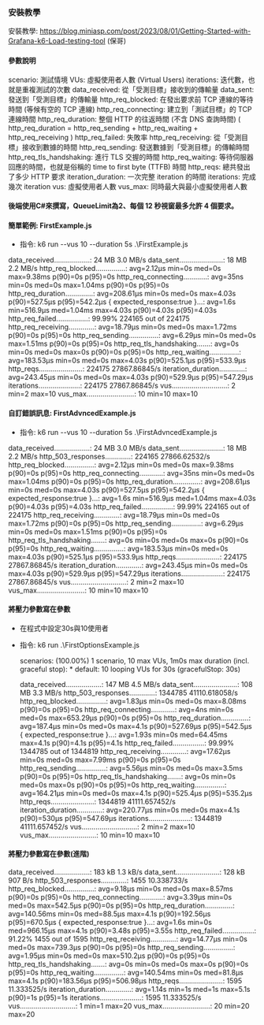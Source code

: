 ### 安裝教學

安裝教學: https://blog.miniasp.com/post/2023/08/01/Getting-Started-with-Grafana-k6-Load-testing-tool (保哥)

#### 參數說明
scenario: 測試情境
VUs: 虛擬使用者人數 (Virtual Users)
iterations: 迭代數，也就是重複測試的次數
data_received: 從「受測目標」接收到的傳輸量
data_sent: 發送到「受測目標」的傳輸量
http_req_blocked: 在發出要求前 TCP 連線的等待時間 (等候有空的 TCP 連線)
http_req_connecting: 建立到「測試目標」的 TCP 連線時間
http_req_duration: 整個 HTTP 的往返時間 (不含 DNS 查詢時間)
( http_req_duration = http_req_sending + http_req_waiting + http_req_receiving )
http_req_failed: 失敗率
http_req_receiving: 從「受測目標」接收到數據的時間
http_req_sending: 發送數據到「受測目標」的傳輸時間
http_req_tls_handshaking: 進行 TLS 交握的時間
http_req_waiting: 等待伺服器回應的時間，也就是俗稱的 time to first byte (TTFB) 時間
http_reqs: 總共發出了多少 HTTP 要求
iteration_duration: 一次完整 iteration 的時間
iterations: 完成幾次 iteration
vus: 虛擬使用者人數
vus_max: 同時最大與最小虛擬使用者人數

#### 後端使用C#來撰寫，QueueLimit為2、每個 12 秒視窗最多允許 4 個要求。

#### 簡單範例: FirstExample.js

* 指令: k6 run --vus 10 --duration 5s .\FirstExample.js

 data_received..................: 24 MB  3.0 MB/s
 data_sent......................: 18 MB  2.2 MB/s
 http_req_blocked...............: avg=2.12µs   min=0s      med=0s     max=9.38ms p(90)=0s      p(95)=0s
 http_req_connecting............: avg=35ns     min=0s      med=0s     max=1.04ms p(90)=0s      p(95)=0s
 http_req_duration..............: avg=208.61µs min=0s      med=0s     max=4.03s  p(90)=527.5µs p(95)=542.2µs
   { expected_response:true }...: avg=1.6s     min=516.9µs med=1.04ms max=4.03s  p(90)=4.03s   p(95)=4.03s
 http_req_failed................: 99.99% 224165 out of 224175
 http_req_receiving.............: avg=18.79µs  min=0s      med=0s     max=1.72ms p(90)=0s      p(95)=0s
 http_req_sending...............: avg=6.29µs   min=0s      med=0s     max=1.51ms p(90)=0s      p(95)=0s
 http_req_tls_handshaking.......: avg=0s       min=0s      med=0s     max=0s     p(90)=0s      p(95)=0s
 http_req_waiting...............: avg=183.53µs min=0s      med=0s     max=4.03s  p(90)=525.1µs p(95)=533.9µs
 http_reqs......................: 224175 27867.86845/s
 iteration_duration.............: avg=243.45µs min=0s      med=0s     max=4.03s  p(90)=529.9µs p(95)=547.29µs
 iterations.....................: 224175 27867.86845/s
 vus............................: 2      min=2                max=10
 vus_max........................: 10     min=10               max=10


#### 自訂錯誤訊息: FirstAdvncedExample.js

* 指令: k6 run --vus 10 --duration 5s .\FirstAdvncedExample.js

 data_received..................: 24 MB  3.0 MB/s
 data_sent......................: 18 MB  2.2 MB/s
 http_503_responses.............: 224165 27866.62532/s
 http_req_blocked...............: avg=2.12µs   min=0s      med=0s     max=9.38ms p(90)=0s      p(95)=0s
 http_req_connecting............: avg=35ns     min=0s      med=0s     max=1.04ms p(90)=0s      p(95)=0s
 http_req_duration..............: avg=208.61µs min=0s      med=0s     max=4.03s  p(90)=527.5µs p(95)=542.2µs
   { expected_response:true }...: avg=1.6s     min=516.9µs med=1.04ms max=4.03s  p(90)=4.03s   p(95)=4.03s
 http_req_failed................: 99.99% 224165 out of 224175
 http_req_receiving.............: avg=18.79µs  min=0s      med=0s     max=1.72ms p(90)=0s      p(95)=0s
 http_req_sending...............: avg=6.29µs   min=0s      med=0s     max=1.51ms p(90)=0s      p(95)=0s
 http_req_tls_handshaking.......: avg=0s       min=0s      med=0s     max=0s     p(90)=0s      p(95)=0s
 http_req_waiting...............: avg=183.53µs min=0s      med=0s     max=4.03s  p(90)=525.1µs p(95)=533.9µs
 http_reqs......................: 224175 27867.86845/s
 iteration_duration.............: avg=243.45µs min=0s      med=0s     max=4.03s  p(90)=529.9µs p(95)=547.29µs
 iterations.....................: 224175 27867.86845/s
 vus............................: 2      min=2                max=10
 vus_max........................: 10     min=10               max=10


#### 將壓力參數寫在參數

* 在程式中設定30s與10使用者
* 指令: k6 run .\FirstOptionsExample.js   

    scenarios: (100.00%) 1 scenario, 10 max VUs, 1m0s max duration (incl. graceful stop):
              * default: 10 looping VUs for 30s (gracefulStop: 30s)


    data_received..................: 147 MB  4.5 MB/s
    data_sent......................: 108 MB  3.3 MB/s
    http_503_responses.............: 1344785 41110.618058/s
    http_req_blocked...............: avg=1.83µs   min=0s med=0s      max=8.08ms   p(90)=0s       p(95)=0s
    http_req_connecting............: avg=4ns      min=0s med=0s      max=653.29µs p(90)=0s       p(95)=0s
    http_req_duration..............: avg=187.4µs  min=0s med=0s      max=4.1s     p(90)=527.69µs p(95)=542.5µs
      { expected_response:true }...: avg=1.93s    min=0s med=64.45ms max=4.1s     p(90)=4.1s     p(95)=4.1s
    http_req_failed................: 99.99%  1344785 out of 1344819
    http_req_receiving.............: avg=17.62µs  min=0s med=0s      max=7.99ms   p(90)=0s       p(95)=0s
    http_req_sending...............: avg=5.56µs   min=0s med=0s      max=3.5ms    p(90)=0s       p(95)=0s
    http_req_tls_handshaking.......: avg=0s       min=0s med=0s      max=0s       p(90)=0s       p(95)=0s
    http_req_waiting...............: avg=164.21µs min=0s med=0s      max=4.1s     p(90)=525.4µs  p(95)=535.2µs
    http_reqs......................: 1344819 41111.657452/s
    iteration_duration.............: avg=220.77µs min=0s med=0s      max=4.1s     p(90)=530µs    p(95)=547.69µs
    iterations.....................: 1344819 41111.657452/s
    vus............................: 2       min=2                  max=10
    vus_max........................: 10      min=10                 max=10
 
#### 將壓力參數寫在參數(進階)

  data_received..................: 183 kB 1.3 kB/s
  data_sent......................: 128 kB 907 B/s
  http_503_responses.............: 1455   10.338733/s
  http_req_blocked...............: avg=9.18µs   min=0s med=0s       max=8.57ms  p(90)=0s       p(95)=0s
  http_req_connecting............: avg=3.39µs   min=0s med=0s       max=542.5µs p(90)=0s       p(95)=0s
  http_req_duration..............: avg=140.56ms min=0s med=88.5µs   max=4.1s    p(90)=192.56µs p(95)=670.5µs
    { expected_response:true }...: avg=1.6s     min=0s med=966.15µs max=4.1s    p(90)=3.48s    p(95)=3.55s
  http_req_failed................: 91.22% 1455 out of 1595
  http_req_receiving.............: avg=14.77µs  min=0s med=0s       max=739.3µs p(90)=0s       p(95)=0s
  http_req_sending...............: avg=1.95µs   min=0s med=0s       max=510.2µs p(90)=0s       p(95)=0s
  http_req_tls_handshaking.......: avg=0s       min=0s med=0s       max=0s      p(90)=0s       p(95)=0s
  http_req_waiting...............: avg=140.54ms min=0s med=81.8µs   max=4.1s    p(90)=183.56µs p(95)=506.98µs
  http_reqs......................: 1595   11.333525/s
  iteration_duration.............: avg=1.14s    min=1s med=1s       max=5.1s    p(90)=1s       p(95)=1s
  iterations.....................: 1595   11.333525/s
  vus............................: 1      min=1            max=20
  vus_max........................: 20     min=20           max=20

